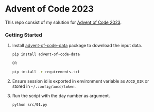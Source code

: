 # Advent of Code 2023

This repo consist of my solution for [Advent of Code 2023](https://adventofcode.com/2023).

### Getting Started

1. Install [advent-of-code-data](https://github.com/wimglenn/advent-of-code-data) package to download the input data. 
    ```bash
    pip install advent-of-code-data

    OR

    pip install -r requirements.txt
    ```
2. Ensure session id is exported in environment variable as `AOCD_DIR` or stored in `~/.config/aocd/token`.

3. Run the script with the day number as argument.
    ```bash
    python src/01.py
    ```
